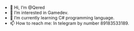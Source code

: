 - 👋 Hi, I’m @Qered
- 👀 I’m interested in Gamedev.
- 🌱 I’m currently learning C# programming language.
- 📫 How to reach me: In telegram by number 89183533189.

<!---
Qered/Qered is a ✨ special ✨ repository because its `README.md` (this file) appears on your GitHub profile.
You can click the Preview link to take a look at your changes.
--->
